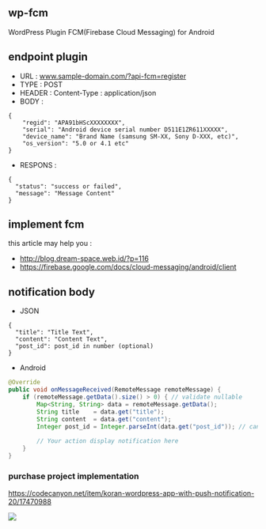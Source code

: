 ## wp-fcm
WordPress Plugin FCM(Firebase Cloud Messaging) for Android

## endpoint plugin
* URL    : www.sample-domain.com/?api-fcm=register
* TYPE   : POST
* HEADER : Content-Type : application/json
* BODY   : 
```
{
    "regid": "APA91bHScXXXXXXXX",
    "serial": "Android device serial number D511E1ZR611XXXXX",
    "device_name": "Brand Name (samsung SM-XX, Sony D-XXX, etc)",
    "os_version": "5.0 or 4.1 etc"
}
```

* RESPONS : 
```
{
  "status": "success or failed",
  "message": "Message Content"
}
```


## implement fcm
this article may help you :
* http://blog.dream-space.web.id/?p=116
* https://firebase.google.com/docs/cloud-messaging/android/client


## notification body
* JSON
```
{
  "title": "Title Text",
  "content": "Content Text",
  "post_id": post_id in number (optional)
}
```

* Android
```Java
@Override
public void onMessageReceived(RemoteMessage remoteMessage) {
    if (remoteMessage.getData().size() > 0) { // validate nullable
        Map<String, String> data = remoteMessage.getData();
        String title    = data.get("title");
        String content  = data.get("content");
        Integer post_id = Integer.parseInt(data.get("post_id")); // can be null
        
        // Your action display notification here
    }
}
```

### purchase project implementation 
https://codecanyon.net/item/koran-wordpress-app-with-push-notification-20/17470988



[<img target="_blank" src="https://www.paypal.com/en_US/i/btn/btn_donate_LG.gif">](https://www.paypal.com/cgi-bin/webscr?cmd=_s-xclick&hosted_button_id=SMF4CTJ44XZ9Y)
